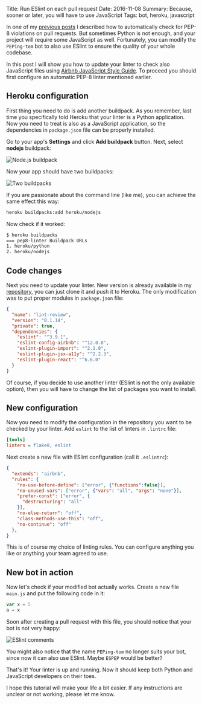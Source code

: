Title: Run ESlint on each pull request
Date: 2016-11-08
Summary: Because, sooner or later, you will have to use JavaScript
Tags: bot, heroku, javascript

In one of my [previous posts]({filename}/pep8-github-linting-bot.md)
I described how to automatically check for PEP-8 violations on pull requests.
But sometimes Python is not enough, and your project will require some JavaScript as well.
Fortunately, you can modify the `PEPing-tom` bot to also use ESlint to ensure the quality of your whole codebase.

In this post I will show you how to update your linter to check also JavaScript files using [Airbnb JavaScript Style Guide](https://github.com/airbnb/javascript). To proceed you should first configure an automatic PEP-8 linter mentioned earlier.

## Heroku configuration

First thing you need to do is add another buildpack. As you remember, last time you
specifically told Heroku that your linter is a Python application. Now you need to
treat is also as a JavaScript application, so the dependencies in `package.json` file
can be properly installed.

Go to your app's **Settings** and click **Add buildpack** button. Next, select **nodejs** buildpack:

![Node.js buildpack]({static}/images/eslint-bot-nodejs-buildpack.png)

Now your app should have two buildpacks:

![Two buildpacks]({static}/images/eslint-bot-double-buildpack.png)

If you are passionate about the command line (like me), you can achieve the same effect this way:

```sh
heroku buildpacks:add heroku/nodejs
```

Now check if it worked:

```sh
$ heroku buildpacks
=== pep8-linter Buildpack URLs
1. heroku/python
2. heroku/nodejs
```

## Code changes

Next you need to update your linter. New version is already available in my
[repository](github.com/pfertyk/lint-review), you can just clone it and push it to Heroku. The only modification was to put proper
modules in `package.json` file:

```json
{
  "name": "lint-review",
  "version": "0.1.14",
  "private": true,
  "dependencies": {
    "eslint": "^3.9.1",
    "eslint-config-airbnb": "^12.0.0",
    "eslint-plugin-import": "^2.1.0",
    "eslint-plugin-jsx-a11y": "^2.2.3",
    "eslint-plugin-react": "^6.6.0"
  }
}
```

Of course, if you decide to use another linter (ESlint is not the only available option), then you will have to change the list of packages you want to install.

## New configuration

Now you need to modify the configuration in the repository you want to be checked by your linter.
Add `eslint` to the list of linters in `.lintrc` file:

```ini
[tools]
linters = flake8, eslint
```

Next create a new file with ESlint configuration (call it `.eslintrc`):

```json
{
  "extends": "airbnb",
  "rules": {
    "no-use-before-define": ["error", {"functions":false}],
    "no-unused-vars": ["error", {"vars": "all", "args": "none"}],
    "prefer-const": ["error", {
      "destructuring": "all"
    }],
    "no-else-return": "off",
    "class-methods-use-this": "off",
    "no-continue": "off"
  },
}
```

This is of course my choice of linting rules. You can configure anything you like or anything your team agreed to use.

## New bot in action

Now let's check if your modified bot actually works. Create a new file `main.js` and put the following
code in it:

```js
var x = 5
a = x
```

Soon after creating a pull request with this file, you should notice that your bot is not very happy:

![ESlint comments]({static}/images/eslint-bot-comments.png)

You might also notice that the name `PEPing-tom` no longer suits your bot, since now it can also use ESlint.
Maybe `ESPEP` would be better?

That's it! Your linter is up and running. Now it should keep both Python and JavaScript developers on their toes.

I hope this tutorial will make your life a bit easier. If any instructions are unclear or not working, please let me know.
